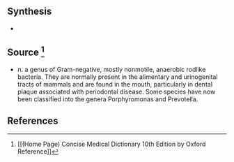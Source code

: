 ## Synthesis
- 
## Source [^1]
- n. a genus of Gram-negative, mostly nonmotile, anaerobic rodlike bacteria. They are normally present in the alimentary and urinogenital tracts of mammals and are found in the mouth, particularly in dental plaque associated with periodontal disease. Some species have now been classified into the genera Porphyromonas and Prevotella.
## References

[^1]: [[(Home Page) Concise Medical Dictionary 10th Edition by Oxford Reference]]